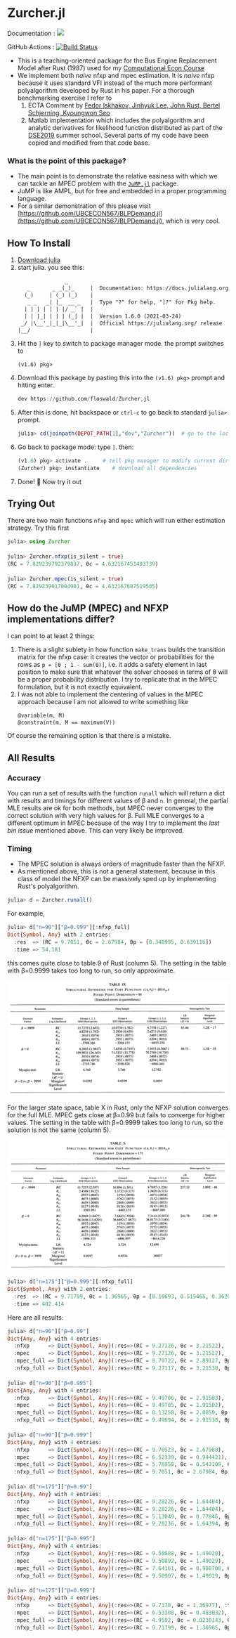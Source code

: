 
# Zurcher.jl

Documentation : [![](https://img.shields.io/badge/docs-dev-blue.svg)](https://floswald.github.io/Zurcher.jl/dev)

GitHub Actions : [![Build Status](https://github.com/floswald/Zurcher.jl/workflows/CI/badge.svg)](https://github.com/floswald/Zurcher.jl/actions?query=workflow%3ACI+branch%3Amain)

* This is a teaching-oriented package for the Bus Engine Replacement Model after Rust (1987) used for my [Computational Econ Course](https://floswald.github.io/NumericalMethods/)
* We implement both _naive_ nfxp and mpec estimation. It is _naive_ nfxp because it uses standard VFI instead of the much more performant polyalgorithm developed by Rust in his paper. For a thorough benchmarking exercise I refer to 
    1. ECTA Comment by [Fedor Iskhakov, Jinhyuk Lee, John Rust, Bertel Schjerning, Kyoungwon Seo](https://www.econometricsociety.org/publications/econometrica/2016/01/01/comment-“constrained-optimization-approaches-estimation)
    1. Matlab implementation which includes the polyalgorithm and analytic derivatives for likelihood function distributed as part of the [DSE2019](https://github.com/dseconf/DSE2019/tree/master/02_DDC_SchjerningIskhakov/code/zurcher) summer school. Several parts of my code have been copied and modified from that code base.

### What is the point of this package?

* The main point is to demonstrate the relative easiness with which we can tackle an MPEC problem with the [`JuMP.jl`](https://jump.dev) package.
* JuMP is like AMPL, but for free and embedded in a proper programming language. 
* For a similar demonstration of this please visit [https://github.com/UBCECON567/BLPDemand.jl](https://github.com/UBCECON567/BLPDemand.jl), which is very cool.

## How To Install

1. [Download julia](https://julialang.org/downloads/)
2. start julia. you see this:
    ```
                   _
       _       _ _(_)_     |  Documentation: https://docs.julialang.org
      (_)     | (_) (_)    |
       _ _   _| |_  __ _   |  Type "?" for help, "]?" for Pkg help.
      | | | | | | |/ _` |  |
      | | |_| | | | (_| |  |  Version 1.6.0 (2021-03-24)
     _/ |\__'_|_|_|\__'_|  |  Official https://julialang.org/ release
    |__/                   |
    ```
3. Hit the `]` key to switch to package manager mode. the prompt switches to 
    ```
    (v1.6) pkg>
    ```
4. Download this package by pasting this into the `(v1.6) pkg>` prompt and hitting enter. 
    ```julia
    dev https://github.com/floswald/Zurcher.jl
    ```
5. After this is done, hit backspace or `ctrl-c` to go back to standard `julia>` prompt.
    ```julia
    julia> cd(joinpath(DEPOT_PATH[1],"dev","Zurcher"))  # go to the location of Zurcher
    ```
6. Go back to package mode: type `]`. then:
    ```julia
    (v1.6) pkg> activate .     # tell pkg manager to modify current directory
    (Zurcher) pkg> instantiate    # download all dependencies
    ```
7. Done! :tada: Now try it out


## Trying Out

There are two main functions `nfxp` and `mpec` which will run either estimation strategy. Try this first

```julia
julia> using Zurcher

julia> Zurcher.nfxp(is_silent = true)
(RC = 7.829239792379837, θc = 4.632167451403739)

julia> Zurcher.mpec(is_silent = true)
(RC = 7.829239917004901, θc = 4.632167887519505)
```

## How do the JuMP (MPEC) and NFXP implementations differ?

I can point to at least 2 things:

1. There is a slight sublety in how function `make_trans` builds the transition matrix for the nfxp case: it creates the vector or probabilities for the rows as `p = [θ ; 1 - sum(θ)]`, i.e. it adds a safety element in last position to make sure that whatever the solver chooses in terms of θ will be a proper probability distribution. I try to replicate that in the MPEC formulation, but it is not exactly equivalent. 
2. I was not able to implement the centering of values in the MPEC approach because I am not allowed to write something like
    ```
    @variable(m, M)
    @constraint(m, M == maximum(V))
    ```

Of course the remaining option is that there is a mistake.

## All Results

### Accuracy

You can run a set of results with the function `runall` which will return a dict with results and timings for different values of β and `n`. In general, the partial MLE results are ok for both methods, but MPEC never converges to the correct solution with very high values for β. Full MLE converges to a different optimum in MPEC because of the way I try to implement the _last bin issue_ mentioned above. This can very likely be improved.

### Timing

* The MPEC solution is always orders of magnitude faster than the NFXP.
* As mentioned above, this is not a general statement, because in this class of model the NFXP can be massively sped up by implementing Rust's polyalgorithm. 

```julia
julia> d = Zurcher.runall()
```

For example, 

```julia
julia> d["n=90"]["β=0.999"][:nfxp_full]
Dict{Symbol, Any} with 2 entries:
  :res  => (RC = 9.7051, θc = 2.67984, θp = [0.348995, 0.639116])
  :time => 54.181
```

this comes quite close to table 9 of Rust (column 5). The setting in the table with β=0.9999 takes too long to run, so only approximate.

![](Rust-table9.png)


For the larger state space, table X in Rust, only the NFXP solution converges for the full MLE. MPEC gets close at β=0.99 but fails to converge for higher values. The setting in the table with β=0.9999 takes too long to run, so the solution is not the same (column 5).

![](Rust-table10.png)


```julia
julia> d["n=175"]["β=0.999"][:nfxp_full]
Dict{Symbol, Any} with 2 entries:
  :res  => (RC = 9.71799, θc = 1.36965, θp = [0.10693, 0.515465, 0.362037, 0.0143426, 0.000858029])
  :time => 402.414
```

Here are all results:

```julia
julia> d["n=90"]["β=0.99"]
Dict{Any, Any} with 4 entries:
  :nfxp      => Dict{Symbol, Any}(:res=>(RC = 9.27126, θc = 3.21522), :time=>2.23572)
  :mpec      => Dict{Symbol, Any}(:res=>(RC = 9.27126, θc = 3.21522), :time=>0.135772)
  :mpec_full => Dict{Symbol, Any}(:res=>(RC = 8.79722, θc = 2.89127, θp = [0.34908, 0.639006, 0.0119135]), :time=>0.347827)
  :nfxp_full => Dict{Symbol, Any}(:res=>(RC = 9.27117, θc = 3.21538, θp = [0.348981, 0.639128]), :time=>7.04272)

julia> d["n=90"]["β=0.995"]
Dict{Any, Any} with 4 entries:
  :nfxp      => Dict{Symbol, Any}(:res=>(RC = 9.49706, θc = 2.91503), :time=>4.09659)
  :mpec      => Dict{Symbol, Any}(:res=>(RC = 9.49705, θc = 2.91502), :time=>0.13477)
  :mpec_full => Dict{Symbol, Any}(:res=>(RC = 8.13258, θc = 2.0859, θp = [0.349273, 0.638827, 0.0119004]), :time=>0.339474)
  :nfxp_full => Dict{Symbol, Any}(:res=>(RC = 9.49694, θc = 2.91518, θp = [0.348988, 0.639121]), :time=>11.2313)

julia> d["n=90"]["β=0.999"]
Dict{Any, Any} with 4 entries:
  :nfxp      => Dict{Symbol, Any}(:res=>(RC = 9.70523, θc = 2.67968), :time=>20.7043)
  :mpec      => Dict{Symbol, Any}(:res=>(RC = 6.52339, θc = 0.944421), :time=>0.139025)
  :mpec_full => Dict{Symbol, Any}(:res=>(RC = 5.76958, θc = 0.543109, θp = [0.349667, 0.638459, 0.0118736]), :time=>0.24028)
  :nfxp_full => Dict{Symbol, Any}(:res=>(RC = 9.7051, θc = 2.67984, θp = [0.348995, 0.639116]), :time=>56.6185)

julia> d["n=175"]["β=0.99"]
Dict{Any, Any} with 4 entries:
  :nfxp      => Dict{Symbol, Any}(:res=>(RC = 9.28226, θc = 1.64404), :time=>4.88497)
  :mpec      => Dict{Symbol, Any}(:res=>(RC = 9.28226, θc = 1.64404), :time=>0.170268)
  :mpec_full => Dict{Symbol, Any}(:res=>(RC = 5.13849, θc = 0.77846, θp = [0.0743879, 0.446249, 0.416163, 0.0246749, 0.00295022, 0.0355752]), :time=>38.…
  :nfxp_full => Dict{Symbol, Any}(:res=>(RC = 9.28236, θc = 1.64394, θp = [0.106926, 0.51546, 0.362044, 0.0143433, 0.000858095]), :time=>51.7586)

julia> d["n=175"]["β=0.995"]
Dict{Any, Any} with 4 entries:
  :nfxp      => Dict{Symbol, Any}(:res=>(RC = 9.50888, θc = 1.49028), :time=>11.727)
  :mpec      => Dict{Symbol, Any}(:res=>(RC = 9.50892, θc = 1.49029), :time=>0.226373)
  :mpec_full => Dict{Symbol, Any}(:res=>(RC = 7.64161, θc = 0.908708, θp = [0.107058, 0.515525, 0.361783, 0.0143501, 0.000886562, 0.000397098]), :time=>…
  :nfxp_full => Dict{Symbol, Any}(:res=>(RC = 9.50907, θc = 1.49019, θp = [0.106928, 0.515463, 0.36204, 0.0143429, 0.000858059]), :time=>117.805)

julia> d["n=175"]["β=0.999"]
Dict{Any, Any} with 4 entries:
  :nfxp      => Dict{Symbol, Any}(:res=>(RC = 9.7178, θc = 1.36977), :time=>62.5056)
  :mpec      => Dict{Symbol, Any}(:res=>(RC = 6.53308, θc = 0.483032), :time=>0.213384)
  :mpec_full => Dict{Symbol, Any}(:res=>(RC = 4.9592, θc = 0.0230143, θp = [0.107947, 0.5164, 0.360075, 0.0142959, 0.000885655, 0.000396517]), :time=>14…
  :nfxp_full => Dict{Symbol, Any}(:res=>(RC = 9.71799, θc = 1.36965, θp = [0.10693, 0.515465, 0.362037, 0.0143426, 0.000858029]), :time=>432.629)
```

